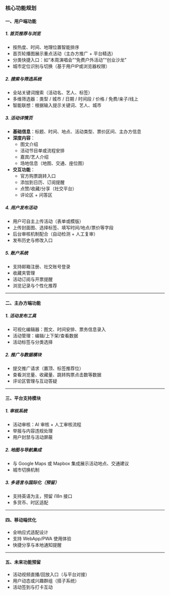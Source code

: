 ### 核心功能规划

#### 一、用户端功能

##### 1. 首页推荐与浏览

- 按热度、时间、地理位置智能排序
- 首页轮播图展示重点活动（主办方推广 + 平台精选）
- 分类快捷入口：如“本周演唱会”“免费户外活动”“创业沙龙”
- 城市定位识别与切换（基于用户IP或浏览器权限）

##### 2. 搜索与筛选系统

- 全站关键词搜索（活动名、艺人、标签）
- 多维筛选器：类型 / 城市 / 日期 / 时间段 / 价格 / 免费/亲子/线上
- 智能联想：根据输入提示关键词、艺人、城市

##### 3. 活动详情页

- **基础信息**：标题、时间、地点、活动类型、票价区间、主办方信息
- **深度内容**：
  - 图文介绍
  - 活动节目单或流程安排
  - 嘉宾/艺人介绍
  - 场地信息（地图、交通、座位图）
- **交互功能**：
  - 官方购票跳转入口
  - 添加到日历、订阅提醒
  - 点赞/收藏/分享（社交平台）
  - 评论区 + 问答区

##### 4. 用户发布活动

- 用户可自主上传活动（表单或模版）
- 上传封面图、选择标签、填写时间/地点/票价等字段
- 后台审核机制配合（自动检测 + 人工复审）
- 发布历史与修改入口

##### 5. 账户系统

- 支持邮箱注册、社交账号登录
- 收藏夹管理
- 活动订阅与开票提醒
- 浏览记录与个性化推荐

------

#### 二、主办方端功能

##### 1. 活动发布工具

- 可视化编辑器：图文、时间安排、票务信息录入
- 活动管理：编辑/上下架/查看数据
- 活动标签与分类选择

##### 2. 推广与数据模块

- 提交推广请求（置顶、标签推荐位）
- 查看浏览量、收藏量、跳转购票点击数等数据
- 评论区管理与互动答疑

------

#### 三、平台支持模块

##### 1. 审核系统

- 活动审核：AI 审核 + 人工审核流程
- 举报与内容违规处理
- 用户封禁与活动屏蔽

##### 2. 地图与导航集成

- 与 Google Maps 或 Mapbox 集成展示活动地点、交通建议
- 城市切换机制

##### 3. 多语言与国际化（预留）

- 支持英语为主，预留 i18n 接口
- 多货币、时区适配

------

#### 四、移动端优化

- 全响应式适配设计
- 支持 WebApp/PWA 使用体验
- 快捷分享与本地通知提醒

------

#### 五、未来功能预留

- 活动视频直播/回放入口（与平台对接）
- 用户动态或兴趣群组（搭子系统）
- 活动签到与打卡互动